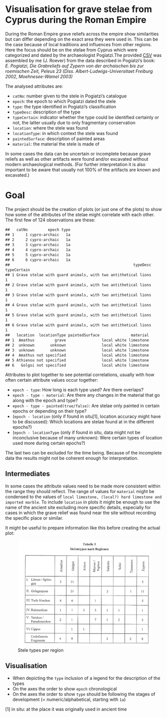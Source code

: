 # Visualisation for grave stelae from Cyprus during the Roman Empire

During the Roman Empire grave reliefs across the empire show
similarities but can differ depending on the exact area they were used
in. This can be the case because of local traditions and influences from
other regions.  
Here the focus should be on the stelae from Cyprus which were
categorized and dated by the archaeologist Pogiatzi.The provided
[CSV](StelaeCyprus.csv) was assembled by me (J. Roever) from the data
described in Pogiatzi’s book:  
*E. Pogiatzi, Die Grabreliefs auf Zypern von der archaischen bis zur
roemischen Zeit, Peleus 23 (Diss. Albert-Ludwigs-Universitaet Freiburg
2002, Moehnesee-Wamel 2003)*

The analysed attributes are:

-   `catNo`: number given to the stele in Pogiatzi’s catalogue
-   `epoch`: the epoch to which Pogiatzi dated the stele
-   `type`: the type identified in Pogiatzi’s classification
-   `typeDesc`: description of the type
-   `typeCertain`: indicator whether the type could be identified
    certainly or not, the latter usually due to only fragmentary
    conservation
-   `location`: where the stele was found
-   `locationType`: in which context the stele was found
-   `paintedSurface`: description of painted areas
-   `material`: the material the stele is made of

In some cases the data can be uncertain or incomplete because grave
reliefs as well as other artifacts were found and/or excavated without
modern archaeological methods. (For further interpretation it is also
important to be aware that usually not 100% of the artifacts are known
and excavated.)

# Goal

The project should be the creation of plots (or just one of the plots)
to show how some of the attributes of the stelae might correlate with
each other. The first few of 124 observations are these:

    ##   catNo         epoch type
    ## 1     1 cypro-archaic   1a
    ## 2     2 cypro-archaic   1a
    ## 3     3 cypro-archaic   1a
    ## 4     4 cypro-archaic   1a
    ## 5     5 cypro-archaic   1a
    ## 6     6 cypro-archaic   1a
    ##                                                       typeDesc typeCertain
    ## 1 Grave stelae with guard animals, with two antithetical lions           1
    ## 2 Grave stelae with guard animals, with two antithetical lions           1
    ## 3 Grave stelae with guard animals, with two antithetical lions           1
    ## 4 Grave stelae with guard animals, with two antithetical lions           1
    ## 5 Grave stelae with guard animals, with two antithetical lions           1
    ## 6 Grave stelae with guard animals, with two antithetical lions           1
    ##   location  locationType paintedSurface              material
    ## 1  Amathus         grave                local white limestone
    ## 2  unknown       unknown                local white limestone
    ## 3  unknown       unknown                local white limestone
    ## 4  Amathus not specified                local white limestone
    ## 5 Athienou not specified                local white limestone
    ## 6   Golgoi not specified                local white limestone

Attributes to plot together to see potential correlations, usually with
how often certain attribute values occur together:

-   `epoch - type`: How long is each type used? Are there overlaps?
-   `epoch - type - material`: Are there any changes in the material
    that go along with the epoch and type?
-   `epoch - type - painted(true/false)`: Are stelae only painted in
    certain epochs or depending on their type?
-   (`epoch - location` (only if found in situ[1], location accuracy
    might have to be discussed): Which locations are stelae found at in
    the different epochs?)
-   (`epoch - locationType` (only if found in situ, data might not be
    inconclusive because of many unknown): Were certain types of
    location used more during certain epochs?)

The last two can be excluded for the time being. Because of the
incomplete data the results might not be coherent enough for
interpretation.

## Intermediates

In some cases the attribute values need to be made more consistent
within the range they should reflect. The range of values for `material`
might be condensed to the values of
`local limestone, (local?) hard limestone and imported marble`. To
include `location` in plots it might be enough to use the name of the
ancient site excluding more specific details, especially for cases in
which the grave relief was found near the site without recording the
specific place or similar.

It might be useful to prepare information like this before creating the
actual plot:

<figure>
<img src="steleTypeRegion.PNG" alt="Stele types per region" />
<figcaption aria-hidden="true">Stele types per region</figcaption>
</figure>

## Visualisation

-   When depicting the `type` inclusion of a legend for the description
    of the types
-   On the axes the order to show `epoch` chronological
-   On the axes the order to show `type` should be following the stages
    of development (= numeric/alphabetical, starting with `1a`)

[1] in situ: at the place it was originally used in ancient time
